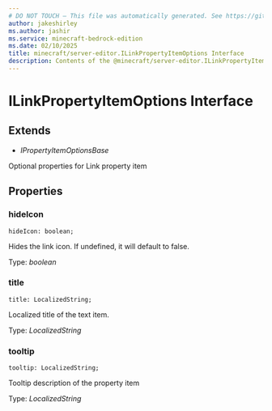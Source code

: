 ```yaml
---
# DO NOT TOUCH — This file was automatically generated. See https://github.com/mojang/minecraftapidocsgenerator to modify descriptions, examples, etc.
author: jakeshirley
ms.author: jashir
ms.service: minecraft-bedrock-edition
ms.date: 02/10/2025
title: minecraft/server-editor.ILinkPropertyItemOptions Interface
description: Contents of the @minecraft/server-editor.ILinkPropertyItemOptions class.
---
```

# ILinkPropertyItemOptions Interface

## Extends
- *IPropertyItemOptionsBase*

Optional properties for Link property item

## Properties

### **hideIcon**
`hideIcon: boolean;`

Hides the link icon. If undefined, it will default to false.

Type: *boolean*

### **title**
`title: LocalizedString;`

Localized title of the text item.

Type: *LocalizedString*

### **tooltip**
`tooltip: LocalizedString;`

Tooltip description of the property item

Type: *LocalizedString*

